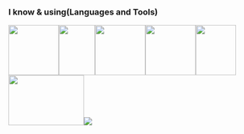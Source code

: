 ### I know & using(Languages and Tools)
<img src="https://user-images.githubusercontent.com/71884766/103862520-9bc38a80-5102-11eb-87bd-120535620eb5.png" width=100p height=100px><img src="https://user-images.githubusercontent.com/71884766/103863280-e7c2ff00-5103-11eb-836a-97be9c0868d3.png" width=71.5px height=100px><img src="https://cdn.iconscout.com/icon/free/png-256/javascript-2038874-1720087.png" width=100px height=100px><img src="https://encrypted-tbn0.gstatic.com/images?q=tbn:ANd9GcRGzHyBI-yMU1fhVaD6fdKdYukIESV0zHNOjw&usqp=CAU" height="100px" width="100px"><img src="https://www.php.net//images/logos/new-php-logo.svg" height=100px width=80px><img src="https://propeller.valed.jp/column/images/column/c1607925258.jpg" height="100px" width="150px"><img src="https://www.google.com/imgres?imgurl=https%3A%2F%2Fcdn.worldvectorlogo.com%2Flogos%2Fmysql.svg&imgrefurl=https%3A%2F%2Fworldvectorlogo.com%2Fja%2Flogo%2Fmysql&tbnid=Bgugh_pvo8X-JM&vet=12ahUKEwiM9eyLrYnuAhXT3WEKHUOuAOsQMygAegUIARCvAQ..i&docid=rsiVLHjFO0p5aM&w=2500&h=1733&q=mysql%20icon&ved=2ahUKEwiM9eyLrYnuAhXT3WEKHUOuAOsQMygAegUIARCvAQ">
<!--
**ryosuke1256/ryosuke1256** is a ✨ _special_ ✨ repository because its `README.md` (this file) appears on your GitHub profile.

Here are some ideas to get you started:

- 🔭 I’m currently working on ...
- 🌱 I’m currently learning ...
- 👯 I’m looking to collaborate on ...
- 🤔 I’m looking for help with ...
- 💬 Ask me about ...
- 📫 How to reach me: ...
- 😄 Pronouns: ...
- ⚡ Fun fact: ...
-->

